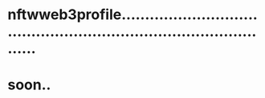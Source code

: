 # nftwweb3profile........................................................................................
# soon..
